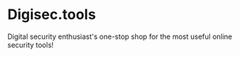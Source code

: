 # Digisec.tools
 Digital security enthusiast's one-stop shop for the most useful online security tools!
